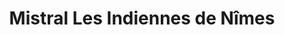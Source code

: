 ---
title: "Mistral Les Indiennes de Nîmes"
url: /nimes/mistral-les-indiennes-de-nimes/
shop: Kleidung
---